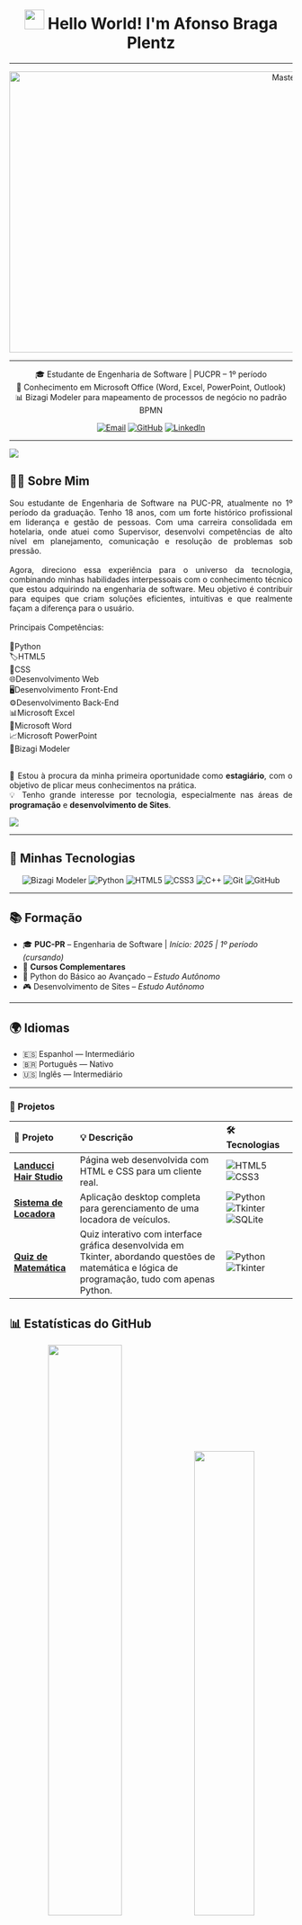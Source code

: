 <div align="center">

  <h1>
    <img src="https://media.giphy.com/media/hvRJCLFzcasrR4ia7z/giphy.gif" width="35">
    Hello World! I'm Afonso Braga Plentz
  </h1>

---

  <img src="https://cdn-wcsm.alura.com.br/2025/04/imagem1-46.gif" alt="MasterHead" width="1000" height="500"/>

---


🎓 Estudante de Engenharia de Software | PUCPR – 1º período   
📄 Conhecimento em Microsoft Office (Word, Excel, PowerPoint, Outlook)<br>
📊 Bizagi Modeler para mapeamento de processos de negócio no padrão BPMN<br>

[![Email](https://img.shields.io/badge/Email-afonsobplentz@gmail.com-red)](mailto:afonsobplentz@gmail.com)
[![GitHub](https://img.shields.io/badge/GitHub-AfonsoPTZ-black?logo=github)](https://github.com/AfonsoPTZ)
[![LinkedIn](https://img.shields.io/badge/LinkedIn-Afonso%20Braga%20Plentz-blue?logo=linkedin)](https://www.linkedin.com/in/afonso-braga-plentz-385637351/)  
</div>

---

<img src="https://user-images.githubusercontent.com/74038190/212284100-561aa473-3905-4a80-b561-0d28506553ee.gif">

<div style=margin-bottom: -5px;">
  
## 👨‍💻 Sobre Mim

</div>
<div align="justify">
Sou estudante de Engenharia de Software na PUC-PR, atualmente no 1º período da graduação. Tenho 18 anos, com um forte histórico profissional em liderança e gestão de pessoas. Com uma carreira consolidada em hotelaria, onde atuei como Supervisor, desenvolvi competências de alto nível em planejamento, comunicação e resolução de problemas sob pressão.
<br>
<br>
Agora, direciono essa experiência para o universo da tecnologia, combinando minhas habilidades interpessoais com o conhecimento técnico que estou adquirindo na engenharia de software. Meu objetivo é contribuir para equipes que criam soluções eficientes, intuitivas e que realmente façam a diferença para o usuário.
<br>
<br>
Principais Competências:
<br>
<br>
🐍Python <br>
🏷️HTML5 <br>
🎨CSS <br>
🌐Desenvolvimento Web <br>
🖥️Desenvolvimento Front-End <br>
⚙️Desenvolvimento Back-End <br>
📊Microsoft Excel <br>
📄Microsoft Word <br>
📈Microsoft PowerPoint <br>
🔀Bizagi Modeler <br>
<br>

🎯 Estou à procura da minha primeira oportunidade como **estagiário**, com o objetivo de plicar meus conhecimentos na prática.<br>
💡 Tenho grande interesse por tecnologia, especialmente nas áreas de **programação** e **desenvolvimento de Sites**.  
</div>

<img src="https://user-images.githubusercontent.com/74038190/212284100-561aa473-3905-4a80-b561-0d28506553ee.gif">

---

## 🧠 Minhas Tecnologias

<div align="center">

![Bizagi Modeler](https://img.shields.io/badge/Bizagi%20Modeler%20⚙️-F78F1E?style=for-the-badge&logo=bizagi&logoColor=white)
![Python](https://img.shields.io/badge/Python-3776AB?style=for-the-badge&logo=python&logoColor=white)
![HTML5](https://img.shields.io/badge/HTML5-E34F26?style=for-the-badge&logo=html5&logoColor=white)
![CSS3](https://img.shields.io/badge/CSS3-1572B6?style=for-the-badge&logo=css3&logoColor=white)
![C++](https://img.shields.io/badge/C++-00599C?style=for-the-badge&logo=cplusplus&logoColor=white)
![Git](https://img.shields.io/badge/Git-F05032?style=for-the-badge&logo=git&logoColor=white)
![GitHub](https://img.shields.io/badge/GitHub-181717?style=for-the-badge&logo=github&logoColor=white)

</div>

---

## 📚 Formação

- 🎓 **PUC-PR** – Engenharia de Software | *Início: 2025 | 1º período (cursando)* 
- 📘 **Cursos Complementares**
- 🐍 Python do Básico ao Avançado – *Estudo Autônomo*
- 🎮 Desenvolvimento de Sites – *Estudo Autônomo*

---

## 🌍 Idiomas

- 🇪🇸 Espanhol — Intermediário  
- 🇧🇷 Português — Nativo  
- 🇺🇸 Inglês — Intermediário

---

### 📂 Projetos

| 📁 Projeto | 💡 Descrição | 🛠️ Tecnologias |
| :--- | :--- | :--- |
| **[Landucci Hair Studio](https://github.com/AfonsoPTZ/Site-Hair-Studio)** | Página web desenvolvida com HTML e CSS para um cliente real. | ![HTML5](https://img.shields.io/badge/HTML5-E34F26?style=for-the-badge&logo=html5&logoColor=white) ![CSS3](https://img.shields.io/badge/CSS3-1572B6?style=for-the-badge&logo=css3&logoColor=white) |
| **[Sistema de Locadora](https://github.com/AfonsoPTZ/Sistema-de-Gerenciamento-para-Locadora-de-Veiculos)** | Aplicação desktop completa para gerenciamento de uma locadora de veículos. | ![Python](https://img.shields.io/badge/Python-3776AB?style=for-the-badge&logo=python&logoColor=white) ![Tkinter](https://img.shields.io/badge/Tkinter-808080?style=for-the-badge) ![SQLite](https://img.shields.io/badge/SQLite-003B57?style=for-the-badge&logo=sqlite&logoColor=white) |
| **[Quiz de Matemática](https://github.com/AfonsoPTZ/Quiz-Matematica-em-Python)** | Quiz interativo com interface gráfica desenvolvida em Tkinter, abordando questões de matemática e lógica de programação, tudo com apenas Python. | ![Python](https://img.shields.io/badge/Python-3776AB?style=for-the-badge&logo=python&logoColor=white) ![Tkinter](https://img.shields.io/badge/Tkinter-808080?style=for-the-badge) |
## 📊 Estatísticas do GitHub

<div align="center">
  <img src="https://github-readme-stats.vercel.app/api?username=AfonsoPTZ&show_icons=true&theme=tokyonight&cache_seconds=1800" width="51%"/>
  <img src="https://github-readme-stats.vercel.app/api/top-langs/?username=AfonsoPTZ&layout=compact&theme=tokyonight&cache_seconds=1800" width="46%"/>
</div>

---

## 📫 Contato

<div align="center">
<a href="https://www.linkedin.com/in/afonso-braga-plentz-385637351/" target="_blank"><img src="https://img.shields.io/badge/LinkedIn-0077B5?style=for-the-badge&logo=linkedin&logoColor=white" alt="LinkedIn"></a><a href="https://github.com/AfonsoPTZ" target="_blank"><img src="https://img.shields.io/badge/GitHub-181717?style=for-the-badge&logo=github&logoColor=white" alt="GitHub"></a><a href="https://mail.google.com/mail/?view=cm&fs=1&to=afonsobplentz@gmail.com" target="_blank"><img src="https://img.shields.io/badge/Gmail-D14836?style=for-the-badge&logo=gmail&logoColor=white" alt="Gmail"></a><a href="https://www.instagram.com/afonsoplentz/" target="_blank"><img src="https://img.shields.io/badge/Instagram-E4405F?style=for-the-badge&logo=instagram&logoColor=white" alt="Instagram"></a><a href="https://wa.me/5541988309669" target="_blank"><img src="https://img.shields.io/badge/WhatsApp-25D366?style=for-the-badge&logo=whatsapp&logoColor=white" alt="WhatsApp"></a>
</div>

---
